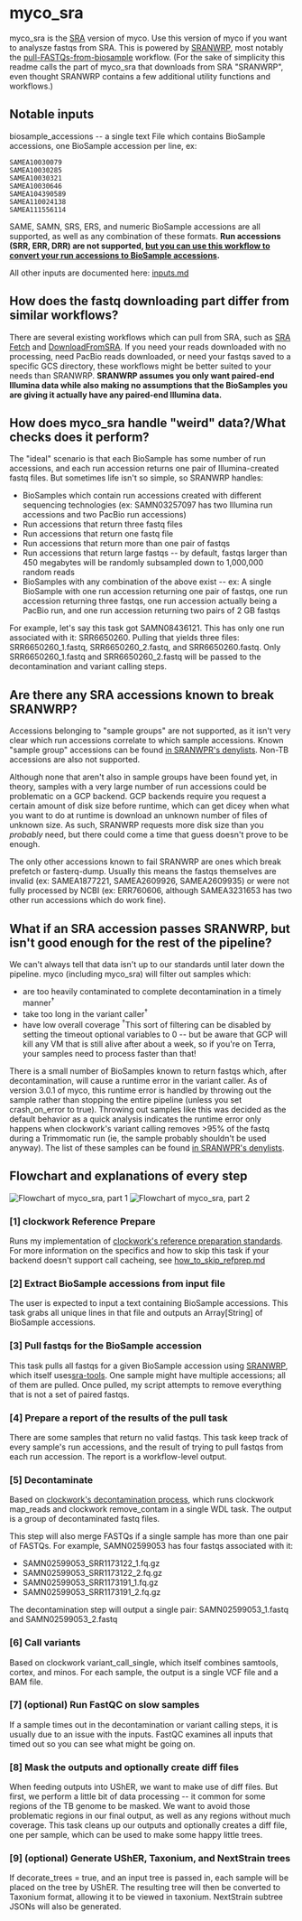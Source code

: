 # myco_sra
myco_sra is the [SRA](https://www.ncbi.nlm.nih.gov/sra) version of myco. Use this version of myco if you want to analysze fastqs from SRA. This is powered by [SRANWRP](https://github.com/aofarrel/SRANWRP), most notably the [pull-FASTQs-from-biosample](https://dockstore.org/workflows/github.com/aofarrel/SRANWRP/pull_FASTQs_from_SRA_by_biosample:main?tab=info) workflow. (For the sake of simplicity this readme calls the part of myco_sra that downloads from SRA "SRANWRP", even thought SRANWRP contains a few additional utility functions and workflows.)

## Notable inputs
biosample_accessions -- a single text File which contains BioSample accessions, one BioSample accession per line, ex:
```
SAMEA10030079
SAMEA10030285
SAMEA10030321
SAMEA10030646
SAMEA104390589
SAMEA110024138
SAMEA111556114
```

SAME, SAMN, SRS, ERS, and numeric BioSample accessions are all supported, as well as any combination of these formats. **Run accessions (SRR, ERR, DRR) are not supported, [but you can use this workflow to convert your run accessions to BioSample accessions](https://dockstore.org/workflows/github.com/aofarrel/SRANWRP/get_biosample_accessions_from_run_accessions:main?tab=info).**

All other inputs are documented here: [inputs.md](./inputs.md)

## How does the fastq downloading part differ from similar workflows?
There are several existing workflows which can pull from SRA, such as [SRA Fetch](https://dockstore.org/workflows/github.com/theiagen/terra_utilities/SRA_Fetch:v1.4.1?tab=info) and [DownloadFromSRA](https://dockstore.org/workflows/github.com/broadinstitute/long-read-pipelines/DownloadFromSRA:kvg_update_downloaders?tab=info). If you need your reads downloaded with no processing, need PacBio reads downloaded, or need your fastqs saved to a specific GCS directory, these workflows might be better suited to your needs than SRANWRP. **SRANWRP assumes you only want paired-end Illumina data while also making no assumptions that the BioSamples you are giving it actually have any paired-end Illumina data.**

## How does myco_sra handle "weird" data?/What checks does it perform?
The "ideal" scenario is that each BioSample has some number of run accessions, and each run accession returns one pair of Illumina-created fastq files. But sometimes life isn't so simple, so SRANWRP handles:

* BioSamples which contain run accessions created with different sequencing technologies (ex: SAMN03257097 has two Illumina run accessions and two PacBio run accessions)
* Run accessions that return three fastq files
* Run accessions that return one fastq file
* Run accessions that return more than one pair of fastqs
* Run accessions that return large fastqs -- by default, fastqs larger than 450 megabytes will be randomly subsampled down to 1,000,000 random reads
* BioSamples with any combination of the above exist -- ex: A single BioSample with one run accession returning one pair of fastqs, one run accession returning three fastqs, one run accession actually being a PacBio run, and one run accession returning two pairs of 2 GB fastqs

For example, let's say this task got SAMN08436121. This has only one run associated with it: SRR6650260. Pulling that yields three files: SRR6650260_1.fastq, SRR6650260_2.fastq, and SRR6650260.fastq. Only SRR6650260_1.fastq and SRR6650260_2.fastq will be passed to the decontamination and variant calling steps.

## Are there any SRA accessions known to break SRANWRP?
Accessions belonging to "sample groups" are not supported, as it isn't very clear which run accessions correlate to which sample accessions. Known "sample group" accessions can be found [in SRANWPR's denylists](https://github.com/aofarrel/SRANWRP/tree/main/inputs/denylists). Non-TB accessions are also not supported.

Although none that aren't also in sample groups have been found yet, in theory, samples with a very large number of run accessions could be problematic on a GCP backend. GCP backends require you request a certain amount of disk size before runtime, which can get dicey when what you want to do at runtime is download an unknown number of files of unknown size. As such, SRANWRP requests more disk size than you *probably* need, but there could come a time that guess doesn't prove to be enough.

The only other accessions known to fail SRANWRP are ones which break prefetch or fasterq-dump. Usually this means the fastqs themselves are invalid (ex: SAMEA1877221, SAMEA2609926, SAMEA2609935) or were not fully processed by NCBI (ex: ERR760606, although SAMEA3231653 has two other run accessions which do work fine).

## What if an SRA accession passes SRANWRP, but isn't good enough for the rest of the pipeline?
We can't always tell that data isn't up to our standards until later down the pipeline. myco (including myco_sra) will filter out samples which:
* are too heavily contaminated to complete decontamination in a timely manner<sup>†</sup>
* take too long in the variant caller<sup>†</sup>
* have low overall coverage
<sup>†</sup>This sort of filtering can be disabled by setting the timeout optional variables to 0 -- but be aware that GCP will kill any VM that is still alive after about a week, so if you're on Terra, your samples need to process faster than that!

There is a small number of BioSamples known to return fastqs which, after decontamination, will cause a runtime error in the variant caller. As of version 3.0.1 of myco, this runtime error is handled by throwing out the sample rather than stopping the entire pipeline (unless you set crash_on_error to true). Throwing out samples like this was decided as the default behavior as a quick analysis indicates the runtime error only happens when clockwork's variant calling removes >95% of the fastq during a Trimmomatic run (ie, the sample probably shouldn't be used anyway). The list of these samples can be found [in SRANWPR's denylists](https://github.com/aofarrel/SRANWRP/tree/main/inputs/denylists).

## Flowchart and explanations of every step
![Flowchart of myco_sra, part 1](./doc_making_resources/myco_sra_flowchart_1.png)
![Flowchart of myco_sra, part 2](./doc_making_resources/myco_sra_flowchart_2.png)

### [1] clockwork Reference Prepare
Runs my implementation of [clockwork's reference preparation standards](https://github.com/iqbal-lab-org/clockwork/wiki/Walkthrough-scripts-only#get-and-index-reference-genomes). For more information on the specifics and how to skip this task if your backend doesn't support call cacheing, see [how_to_skip_refprep.md](./how_to_skip_refprep.md)

### [2] Extract BioSample accessions from input file
The user is expected to input a text containing BioSample accessions. This task grabs all unique lines in that file and outputs an Array[String] of BioSample accessions.

### [3] Pull fastqs for the BioSample accession
This task pulls all fastqs for a given BioSample accession using [SRANWRP](https://github.com/aofarrel/SRANWRP), which itself uses[sra-tools](https://github.com/ncbi/sra-tools). One sample might have multiple accessions; all of them are pulled. Once pulled, my script attempts to remove everything that is not a set of paired fastqs.

### [4] Prepare a report of the results of the pull task
There are some samples that return no valid fastqs. This task keep track of every sample's run accessions, and the result of trying to pull fastqs from each run accession. The report is a workflow-level output.

### [5] Decontaminate
Based on [clockwork's decontamination process](https://github.com/iqbal-lab-org/clockwork/wiki/Walkthrough-scripts-only#decontaminate-the-reads), which runs clockwork map_reads and clockwork remove_contam in a single WDL task. The output is a group of decontaminated fastq files.

This step will also merge FASTQs if a single sample has more than one pair of FASTQs. For example, SAMN02599053 has four fastqs associated with it: 
* SAMN02599053_SRR1173122_1.fq.gz
* SAMN02599053_SRR1173122_2.fq.gz
* SAMN02599053_SRR1173191_1.fq.gz
* SAMN02599053_SRR1173191_2.fq.gz

The decontamination step will output a single pair: SAMN02599053_1.fastq and SAMN02599053_2.fastq

### [6] Call variants
Based on clockwork variant_call_single, which itself combines samtools, cortex, and minos. For each sample, the output is a single VCF file and a BAM file.

### [7] (optional) Run FastQC on slow samples
If a sample times out in the decontamination or variant calling steps, it is usually due to an issue with the inputs. FastQC examines all inputs that timed out so you can see what might be going on.

### [8] Mask the outputs and optionally create diff files
When feeding outputs into UShER, we want to make use of diff files. But first, we perform a little bit of data processing -- it common for some regions of the TB genome to be masked. We want to avoid those problematic regions in our final output, as well as any regions without much coverage. This task cleans up our outputs and optionally creates a diff file, one per sample, which can be used to make some happy little trees.

### [9] (optional) Generate UShER, Taxonium, and NextStrain trees
If decorate_trees = true, and an input tree is passed in, each sample will be placed on the tree by UShER. The resulting tree will then be converted to Taxonium format, allowing it to be viewed in taxonium. NextStrain subtree JSONs will also be generated.